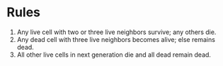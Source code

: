 # Rules

1. Any live cell with two or three live neighbors survive; any others die.
2. Any dead cell with three live neighbors becomes alive; else remains dead.
3. All other live cells in next generation die and all dead remain dead.
